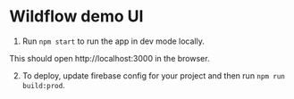 # Wildflow demo UI

1. Run `npm start` to run the app in dev mode locally.

This should open http://localhost:3000 in the browser.

2. To deploy, update firebase config for your project and then run `npm run build:prod`.
